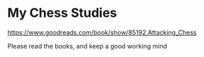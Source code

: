 # My Chess Studies

https://www.goodreads.com/book/show/85192.Attacking_Chess

Please read the books, and keep a good working mind
